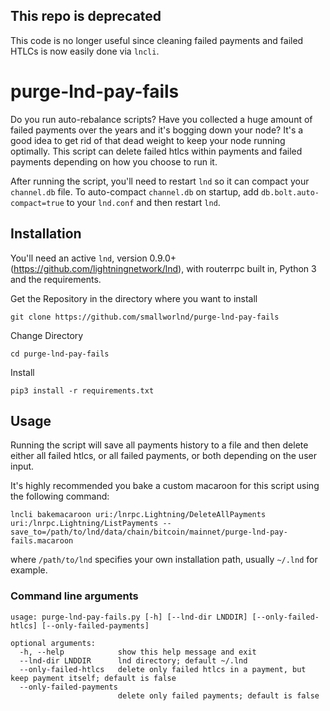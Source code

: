 ## This repo is deprecated
This code is no longer useful since cleaning failed payments and failed HTLCs is now easily done via `lncli`.

# purge-lnd-pay-fails

Do you run auto-rebalance scripts? Have you collected a huge amount of failed payments over the years and it's bogging down your node? It's a good idea to get rid of that dead weight to keep your node running optimally. This script can delete failed htlcs within payments and failed payments depending on how you choose to run it.

After running the script, you'll need to restart `lnd` so it can compact your `channel.db` file. To auto-compact `channel.db` on startup, add `db.bolt.auto-compact=true` to your `lnd.conf` and then restart `lnd`.

## Installation

You'll need an active `lnd`, version 0.9.0+ (https://github.com/lightningnetwork/lnd), with routerrpc built in, Python 3 and the requirements.

Get the Repository in the directory where you want to install
```
git clone https://github.com/smallworlnd/purge-lnd-pay-fails
```
Change Directory
```
cd purge-lnd-pay-fails
```
Install

```
pip3 install -r requirements.txt
```

## Usage

Running the script will save all payments history to a file and then delete either all failed htlcs, or all failed payments, or both depending on the user input.

It's highly recommended you bake a custom macaroon for this script using the following command:
```
lncli bakemacaroon uri:/lnrpc.Lightning/DeleteAllPayments uri:/lnrpc.Lightning/ListPayments --save_to=/path/to/lnd/data/chain/bitcoin/mainnet/purge-lnd-pay-fails.macaroon
```

where `/path/to/lnd` specifies your own installation path, usually `~/.lnd` for example.

### Command line arguments

```
usage: purge-lnd-pay-fails.py [-h] [--lnd-dir LNDDIR] [--only-failed-htlcs] [--only-failed-payments]

optional arguments:
  -h, --help            show this help message and exit
  --lnd-dir LNDDIR      lnd directory; default ~/.lnd
  --only-failed-htlcs   delete only failed htlcs in a payment, but keep payment itself; default is false
  --only-failed-payments
                        delete only failed payments; default is false
```
